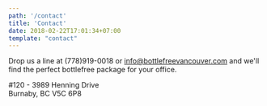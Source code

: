 ```yaml
---
path: '/contact'
title: 'Contact'
date: 2018-02-22T17:01:34+07:00
template: "contact"
---
```


Drop us a line at (778)919-0018 or info@bottlefreevancouver.com and we'll find the perfect bottlefree package for your office.

#120 - 3989 Henning Drive  
Burnaby, BC V5C 6P8